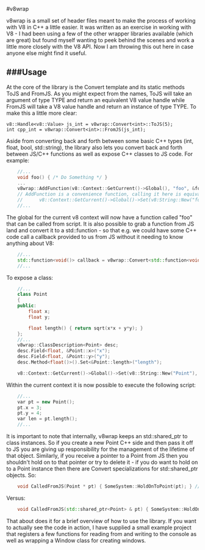 #v8wrap

v8wrap is a small set of header files meant to make the process of working with V8 in C++ a little easier.  It was written as an exercise in working with V8 - I had been using a few of the other wrapper libraries available (which are great) but found myself wanting to peek behind the scenes and work a little more closely with the V8 API. Now I am throwing this out here in case anyone else might find it useful.  

###Usage
-----
At the core of the library is the Convert<TYPE> template and its static methods ToJS and FromJS.  As you might expect from the names, ToJS will take an argument of type TYPE and return an equivalent V8 value handle while FromJS will take a V8 value handle and return an instance of type TYPE.  To make this a little more clear:

	v8::Handle<v8::Value> js_int = v8wrap::Convert<int>::ToJS(5);
	int cpp_int = v8wrap::Convert<int>::FromJS(js_int);

Aside from converting back and forth between some basic C++ types (int, float, bool, std::string), the library also lets you convert back and forth between JS/C++ functions as well as expose C++ classes to JS code.  For example:

```cpp
	//...
	void foo() { /* Do Something */ }
	...
	v8wrap::AddFunction(v8::Context::GetCurrent()->Global(), "foo", &foo);
	// AddFunction is a convenience function, calling it here is equivalent to doing this:
	//		v8::Context::GetCurrent()->Global()->Set(v8:String::New("foo"), v8wrap::Convert<void(*)()>::ToJS(&foo));
	//...
```

The global for the current v8 context will now have a function called "foo" that can be called from script.  It is also possible to grab a function from JS land and convert it to a std::function - so that e.g. we could have some C++ code call a callback provided to us from JS without it needing to know anything about V8:

```cpp
	//...
	std::function<void()> callback = v8wrap::Convert<std::function<void()> >::FromJS(SomeJSFuncHandle);
	//...
```

To expose a class:

```cpp
	//...
	class Point
	{
	public:
		float x;
		float y;

		float length() { return sqrt(x*x + y*y); }
	};
	//...
	v8wrap::ClassDescription<Point> desc;
	desc.Field<float, &Point::x>("x");
	desc.Field<float, &Point::y>("y");
	desc.Method<float()>().Set<&Point::length>("length");

	v8::Context::GetCurrent()->Global()->Set(v8::String::New("Point"), desc.FunctionTemplate()->GetFunction());
```

Within the current context it is now possible to execute the following script:

```cpp	
	//...
	var pt = new Point();
	pt.x = 3;
	pt.y = 4;
	var len = pt.length();
	//...
```

It is important to note that internally, v8wrap keeps an std::shared_ptr to class instances.  So if you create a new Point C++ side and then pass it off to JS you are giving up responsibility for the management of the lifetime of that object.  Similarly, if you receive a pointer to a Point from JS then you shouldn't hold on to that pointer or try to delete it - if you do want to hold on to a Point instance then there are Convert specializations for std::shared_ptr objects.  So:

```cpp
	void CalledFromJS(Point * pt) { SomeSystem::HoldOnToPoint(pt); } // bad stuff could happen!
```

Versus:

```cpp
	void CalledFromJS(std::shared_ptr<Point> & pt) { SomeSystem::HoldOnToSharedPoint(pt); } // everything is cool
```

That about does it for a brief overview of how to use the library.  If you want to actually see the code in action, I have supplied a small example project that registers a few functions for reading from and writing to the console as well as wrapping a Window class for creating windows.
